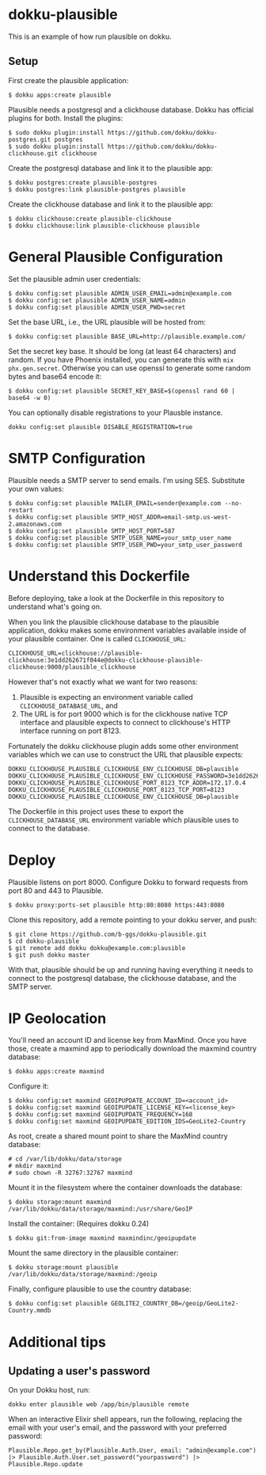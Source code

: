 # dokku-plausible

This is an example of how run plausible on dokku.

## Setup

First create the plausible application:

    $ dokku apps:create plausible

Plausible needs a postgresql and a clickhouse database. Dokku has official
plugins for both. Install the plugins:

    $ sudo dokku plugin:install https://github.com/dokku/dokku-postgres.git postgres
    $ sudo dokku plugin:install https://github.com/dokku/dokku-clickhouse.git clickhouse

Create the postgresql database and link it to the plausible app:

    $ dokku postgres:create plausible-postgres
    $ dokku postgres:link plausible-postgres plausible

Create the clickhouse database and link it to the plausible app:

    $ dokku clickhouse:create plausible-clickhouse
    $ dokku clickhouse:link plausible-clickhouse plausible

# General Plausible Configuration

Set the plausible admin user credentials:

    $ dokku config:set plausible ADMIN_USER_EMAIL=admin@example.com
    $ dokku config:set plausible ADMIN_USER_NAME=admin
    $ dokku config:set plausible ADMIN_USER_PWD=secret

Set the base URL, i.e., the URL plausible will be hosted from:

    $ dokku config:set plausible BASE_URL=http://plausible.example.com/

Set the secret key base. It should be long (at least 64 characters) and
random. If you have Phoenix installed, you can generate this with `mix phx.gen.secret`. Otherwise you can use openssl to generate some random bytes
and base64 encode it:

    $ dokku config:set plausible SECRET_KEY_BASE=$(openssl rand 60 | base64 -w 0)

You can optionally disable registrations to your Plausble instance.

    dokku config:set plausible DISABLE_REGISTRATION=true

# SMTP Configuration

Plausible needs a SMTP server to send emails. I'm using SES. Substitute your
own values:

    $ dokku config:set plausible MAILER_EMAIL=sender@example.com --no-restart
    $ dokku config:set plausible SMTP_HOST_ADDR=email-smtp.us-west-2.amazonaws.com
    $ dokku config:set plausible SMTP_HOST_PORT=587
    $ dokku config:set plausible SMTP_USER_NAME=your_smtp_user_name
    $ dokku config:set plausible SMTP_USER_PWD=your_smtp_user_password

# Understand this Dockerfile

Before deploying, take a look at the Dockerfile in this repository to
understand what's going on.

When you link the plausible clickhouse database to the plausible application,
dokku makes some environment variables available inside of your plausible
container. One is called `CLICKHOUSE_URL`:

    CLICKHOUSE_URL=clickhouse://plausible-clickhouse:3e1dd262671f044e@dokku-clickhouse-plausible-clickhouse:9000/plausible_clickhouse

However that's not exactly what we want for two reasons:

1. Plausible is expecting an environment variable called
   `CLICKHOUSE_DATABASE_URL`, and
2. The URL is for port 9000 which is for the clickhouse native TCP interface
   and plausible expects to connect to clickhouse's HTTP interface running on
   port 8123.

Fortunately the dokku clickhouse plugin adds some other environment variables
which we can use to construct the URL that plausible expects:

    DOKKU_CLICKHOUSE_PLAUSIBLE_CLICKHOUSE_ENV_CLICKHOUSE_DB=plausible
    DOKKU_CLICKHOUSE_PLAUSIBLE_CLICKHOUSE_ENV_CLICKHOUSE_PASSWORD=3e1dd262671f044e
    DOKKU_CLICKHOUSE_PLAUSIBLE_CLICKHOUSE_PORT_8123_TCP_ADDR=172.17.0.4
    DOKKU_CLICKHOUSE_PLAUSIBLE_CLICKHOUSE_PORT_8123_TCP_PORT=8123
    DOKKU_CLICKHOUSE_PLAUSIBLE_CLICKHOUSE_ENV_CLICKHOUSE_DB=plausible

The Dockerfile in this project uses these to export the
`CLICKHOUSE_DATABASE_URL` environment variable which plausible uses to connect
to the database.

# Deploy

Plausible listens on port 8000. Configure Dokku to forward requests from port 80 and 443 to Plausible.

    $ dokku proxy:ports-set plausible http:80:8080 https:443:8080

Clone this repository, add a remote pointing to your dokku server, and push:

    $ git clone https://github.com/b-ggs/dokku-plausible.git
    $ cd dokku-plausible
    $ git remote add dokku dokku@example.com:plausible
    $ git push dokku master

With that, plausible should be up and running having everything it needs to
connect to the postgresql database, the clickhouse database, and the SMTP
server.

# IP Geolocation

You'll need an account ID and license key from MaxMind. Once you have those,
create a maxmind app to periodically download the maxmind country database:

    $ dokku apps:create maxmind

Configure it:

    $ dokku config:set maxmind GEOIPUPDATE_ACCOUNT_ID=<account_id>
    $ dokku config:set maxmind GEOIPUPDATE_LICENSE_KEY=<license_key>
    $ dokku config:set maxmind GEOIPUPDATE_FREQUENCY=168
    $ dokku config:set maxmind GEOIPUPDATE_EDITION_IDS=GeoLite2-Country

As root, create a shared mount point to share the MaxMind country database:

    # cd /var/lib/dokku/data/storage
    # mkdir maxmind
    # sudo chown -R 32767:32767 maxmind

Mount it in the filesystem where the container downloads the database:

    $ dokku storage:mount maxmind /var/lib/dokku/data/storage/maxmind:/usr/share/GeoIP

Install the container: (Requires dokku 0.24)

    $ dokku git:from-image maxmind maxmindinc/geoipupdate

Mount the same directory in the plausible container:

    $ dokku storage:mount plausible /var/lib/dokku/data/storage/maxmind:/geoip

Finally, configure plausible to use the country database:

    $ dokku config:set plausible GEOLITE2_COUNTRY_DB=/geoip/GeoLite2-Country.mmdb

# Additional tips

## Updating a user's password

On your Dokku host, run:

    dokku enter plausible web /app/bin/plausible remote

When an interactive Elixir shell appears, run the following, replacing the email with your user's email, and the password with your preferred password:

    Plausible.Repo.get_by(Plausible.Auth.User, email: "admin@example.com") |> Plausible.Auth.User.set_password("yourpassword") |> Plausible.Repo.update
